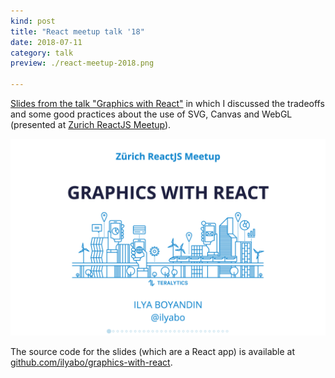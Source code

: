```yaml
---
kind: post
title: "React meetup talk '18"
date: 2018-07-11
category: talk
preview: ./react-meetup-2018.png

---
```


[Slides from the talk "Graphics with React"](https://ilya.boyandin.me/graphics-with-react/#/)
 in which I discussed the tradeoffs and some good practices about the use of SVG, Canvas and WebGL 
 (presented at [Zurich ReactJS Meetup](https://www.meetup.com/Zurich-ReactJS-Meetup/events/251517816/)).  


[![](react-meetup-2018.png)](https://ilya.boyandin.me/graphics-with-react/#/)


The source code for the slides (which are a React app) is available at 
[github.com/ilyabo/graphics-with-react](https://github.com/ilyabo/graphics-with-react).
